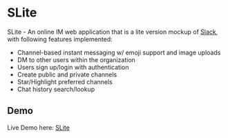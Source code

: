 # SLite
SLite - An online IM web application that is a lite version mockup of [Slack](https://slack.com/), with following features implemented:
- Channel-based instant messaging w/ emoji support and image uploads
- DM to other users within the organization
- Users sign up/login with authentication
- Create public and private channels
- Star/Highlight preferred channels
- Chat history search/lookup

## Demo
Live Demo here: [SLite](https://react-slack-clone-f1bc4.firebaseapp.com/)